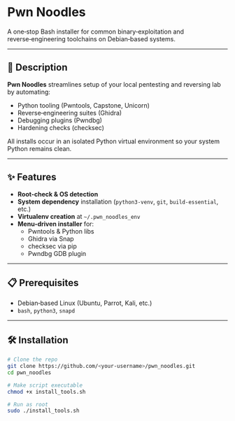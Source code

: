 # Pwn Noodles

A one‑stop Bash installer for common binary‑exploitation and reverse‑engineering toolchains on Debian‑based systems.  

---

## 🚀 Description

**Pwn Noodles** streamlines setup of your local pentesting and reversing lab by automating:

- Python tooling (Pwntools, Capstone, Unicorn)  
- Reverse‑engineering suites (Ghidra)  
- Debugging plugins (Pwndbg)  
- Hardening checks (checksec)  

All installs occur in an isolated Python virtual environment so your system Python remains clean.

---

## ✨ Features

- **Root‑check & OS detection**  
- **System dependency** installation (`python3‑venv`, `git`, `build‑essential`, etc.)  
- **Virtualenv creation** at `~/.pwn_noodles_env`  
- **Menu‑driven installer** for:
  - Pwntools & Python libs  
  - Ghidra via Snap  
  - checksec via pip  
  - Pwndbg GDB plugin  

---

## 📋 Prerequisites

- Debian‑based Linux (Ubuntu, Parrot, Kali, etc.)  
- `bash`, `python3`, `snapd`  

---

## 🛠 Installation

```bash
# Clone the repo
git clone https://github.com/<your‑username>/pwn_noodles.git
cd pwn_noodles

# Make script executable
chmod +x install_tools.sh

# Run as root
sudo ./install_tools.sh
